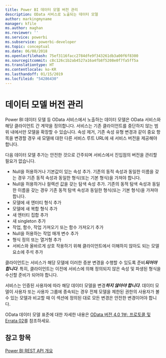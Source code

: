 ```yaml
---
title: Power BI 데이터 모델 버전 관리
description: OData 서비스로 노출되는 데이터 모델
author: markingmyname
manager: kfile
ms.author: maghan
ms.reviewer: ''
ms.service: powerbi
ms.subservice: powerbi-developer
ms.topic: conceptual
ms.date: 06/08/2018
ms.openlocfilehash: 75ef3116facc2784dfe9f343261db3a00f6f8300
ms.sourcegitcommit: c8c126c1b2ab4527a16a4fb8f5208e0f7fa5ff5a
ms.translationtype: HT
ms.contentlocale: ko-KR
ms.lasthandoff: 01/15/2019
ms.locfileid: "54286430"
---
```

# <a name="data-model-versioning"></a>데이터 모델 버전 관리

Power BI 데이터 모델 등 OData 서비스에서 노출하는 데이터 모델은 OData 서비스와 해당 클라이언트 간 계약을 정의합니다. 서비스는 기존 클라이언트를 중단하지 않는 범위 내에서만 모델을 확장할 수 있습니다. 속성 제거, 기존 속성 유형 변경과 같이 중요 항목을 변경할 경우 새 모델에 대한 다른 서비스 루트 URL에 새 서비스 버전을 제공해야 합니다.  
  
다음 데이터 모델 추가는 안전한 것으로 간주되며 서비스에서 진입점의 버전을 관리할 필요가 없습니다.  
  
* Null을 허용하거나 기본값이 있는 속성 추가. 기존의 동적 속성과 동일한 이름을 갖는 경우 기존 동적 속성과 동일한 형식(또는 기본 형식)을 가져야 합니다.  
* Null을 허용하거나 컬렉션 값을 갖는 탐색 속성 추가. 기존의 동적 탐색 속성과 동일한 이름을 갖는 경우 기존 동적 탐색 속성과 동일한 형식(또는 기본 형식)을 가져야 합니다.  
* 모델에 새 엔터티 형식 추가  
* 모델에 새 복합 형식 추가  
* 새 엔터티 집합 추가  
* 새 singleton 추가  
* 작업, 함수, 작업 가져오기 또는 함수 가져오기 추가
* Null을 허용하는 작업 매개 변수 추가  
* 형식 정의 또는 열거형 추가  
* 서비스와 올바르게 상호 작용하기 위해 클라이언트에서 이해하지 않아도 되는 모델 요소에 주석 추가  
  
클라이언트는 서비스가 해당 모델에 이러한 증분 변경을 수행할 수 있도록 준비***되어야 합니다***. 특히, 클라이언트는 이전에 서비스에 의해 정의되지 않은 속성 및 파생된 형식을 수신할 준비가 되어야 합니다.  
  
서비스는 인증된 사용자에 따라 해당 데이터 모델을 변경***하지 않아야 합니다***. 데이터 모델이 사용자 또는 사용자 그룹에 종속되는 경우 전체 모델을 제한된 권한의 사용자가 볼 수 있는 모델과 비교할 때 이 섹션에 정의된 대로 모든 변경은 안전한 변경이어야 합니다.  
  
OData 데이터 모델 표준에 대한 자세한 내용은 [OData 버전 4.0 1부: 프로토콜 및 Errata 02](http://docs.oasis-open.org/odata/odata/v4.0/odata-v4.0-part1-protocol.html)를 참조하세요.  
  
## <a name="see-also"></a>참고 항목
[Power BI REST API 개요](https://docs.microsoft.com/rest/api/power-bi/)  